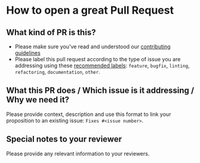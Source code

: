 # How to open a great Pull Request

## What kind of PR is this?

- Please make sure you've read and understood our [contributing guidelines](https://github.com/SubstraFoundation/.github/blob/master/CONTRIBUTING.md)
- Please label this pull request according to the type of issue you are addressing using these [recommended labels](https://github.com/SubstraFoundation/.github/blob/master/CONTRIBUTING.md#type-of-issue-and-issue-state): `feature`, `bugfix`, `linting`, `refactoring`, `documentation`, `other`.

## What this PR does / Which issue is it addressing / Why we need it?

Please provide context, description and use this format to link your proposition to an existing issue: `Fixes #<issue number>`.

## Special notes to your reviewer

Please provide any relevant information to your reviewers.
